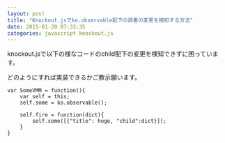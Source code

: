 ```yaml
---
layout: post
title: "Knockout.jsでko.observable配下の辞書の変更を検知する方法"
date: 2015-01-28 07:33:35
categories: javascript knockout.js
---
```

<p>knockout.jsで以下の様なコードのchild配下の変更を検知できずに困っています。</p>

<p>どのようにすれば実装できるかご教示願います。</p>

<pre><code>var SomeVMM = function(){
    var self = this;
    self.some = ko.observable();

    self.fire = function(dict){
        self.some([{"title": hoge, "child":dict}]);
    }
}
</code></pre>
